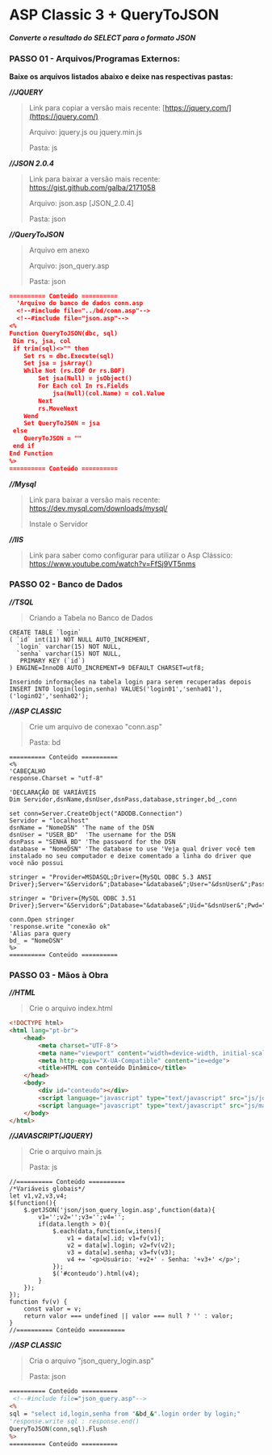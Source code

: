 # ASP Classic 3 + QueryToJSON
##### Converte o resultado do SELECT para o formato JSON

### PASSO 01 - Arquivos/Programas Externos:

**Baixe os arquivos listados abaixo e deixe nas respectivas pastas:**

**_//JQUERY_**

> Link para copiar a versão mais recente: [https://jquery.com/](https://jquery.com/)
> 
> Arquivo: jquery.js ou jquery.min.js
> 
> Pasta: js

**_//JSON 2.0.4_**

>Link para baixar a versão mais recente: <https://gist.github.com/galba/2171058>
>
>Arquivo: json.asp [JSON_2.0.4]
>
>Pasta: json

**_//QueryToJSON_**
>Arquivo em anexo
>
>Arquivo: json_query.asp
>
>Pasta: json
~~~JSON
========== Conteúdo ==========
  'Arquivo do banco de dados conn.asp
  <!--#include file="../bd/conn.asp"-->
  <!--#include file="json.asp"-->
<%
Function QueryToJSON(dbc, sql)
 Dim rs, jsa, col 
 if trim(sql)<>"" then 
    Set rs = dbc.Execute(sql) 
    Set jsa = jsArray() 
    While Not (rs.EOF Or rs.BOF) 
        Set jsa(Null) = jsObject()
        For Each col In rs.Fields
            jsa(Null)(col.Name) = col.Value
        Next
        rs.MoveNext
    Wend 
    Set QueryToJSON = jsa
 else
    QueryToJSON = "" 
 end if 
End Function
%>
========== Conteúdo ==========
~~~

**_//Mysql_**

>Link para baixar a versão mais recente: <https://dev.mysql.com/downloads/mysql/>
>
>Instale o Servidor

**_//IIS_**
>Link para saber como configurar para utilizar o Asp Clássico: <https://www.youtube.com/watch?v=FfSj9VT5nms>

### PASSO 02 - Banco de Dados

**_//TSQL_**
>Criando a Tabela no Banco de Dados
~~~TSQL
CREATE TABLE `login` 
( `id` int(11) NOT NULL AUTO_INCREMENT,
  `login` varchar(15) NOT NULL,
  `senha` varchar(15) NOT NULL,
   PRIMARY KEY (`id`) 
) ENGINE=InnoDB AUTO_INCREMENT=9 DEFAULT CHARSET=utf8;

Inserindo informações na tabela login para serem recuperadas depois
INSERT INTO login(login,senha) VALUES('login01','senha01'),('login02','senha02');
~~~

**_//ASP CLASSIC_**
>Crie um arquivo de conexao "conn.asp"
>
>Pasta: bd
~~~ASPCLASSIC
========== Conteúdo ==========
<% 
'CABEÇALHO 
response.Charset = "utf-8" 

'DECLARAÇÃO DE VARIÁVEIS 
Dim Servidor,dsnName,dsnUser,dsnPass,database,stringer,bd_,conn 

set conn=Server.CreateObject("ADODB.Connection") 
Servidor = "localhost"  
dsnName = "NomeDSN" 'The name of the DSN 
dsnUser = "USER_BD"  'The username for the DSN 
dsnPass = "SENHA_BD" 'The password for the DSN 
database = "NomeDSN" 'The database to use 'Veja qual driver você tem instalado no seu computador e deixe comentado a linha do driver que você não possui 

stringer = "Provider=MSDASQL;Driver={MySQL ODBC 5.3 ANSI Driver};Server="&Servidor&";Database="&database&";User="&dsnUser&";Password="&dsnPass&";Option=3;" 

stringer = "Driver={MySQL ODBC 3.51 Driver};Server="&Servidor&";Database="&database&";Uid="&dsnUser&";Pwd="&dsnPass&";" 

conn.Open stringer 
'response.write "conexão ok" 
'Alias para query 
bd_ = "NomeDSN" 
%> 
========== Conteúdo ==========
~~~

### PASSO 03 - Mãos à Obra

**_//HTML_**
>Crie o arquivo index.html
~~~HTML
<!DOCTYPE html>
<html lang="pt-br">
    <head> 
        <meta charset="UTF-8"> 
        <meta name="viewport" content="width=device-width, initial-scale=1.0"> 
        <meta http-equiv="X-UA-Compatible" content="ie=edge"> 
        <title>HTML com conteúdo Dinâmico</title>
    </head>
    <body> 
        <div id="conteudo"></div> 
        <script language="javascript" type="text/javascript" src="js/jquery.js"></script>
        <script language="javascript" type="text/javascript" src="js/main.js"></script>
    </body>
</html>
~~~

**_//JAVASCRIPT(JQUERY)_**
>Crie o arquivo main.js
>
>Pasta: js
~~~JS
//========== Conteúdo ==========
/*Variáveis globais*/
let v1,v2,v3,v4;
$(function(){ 
    $.getJSON('json/json_query_login.asp',function(data){
        v1='';v2='';v3='';v4='';
        if(data.length > 0){ 
            $.each(data,function(w,itens){ 
                v1 = data[w].id; v1=fv(v1); 
                v2 = data[w].login; v2=fv(v2); 
                v3 = data[w].senha; v3=fv(v3); 
                v4 += '<p>Usuário: '+v2+' - Senha: '+v3+' </p>'; 
            }); 
            $('#conteudo').html(v4); 
        } 
    }); 
});
function fv(v) {
    const valor = v;
    return valor === undefined || valor === null ? '' : valor;
} 
//========== Conteúdo ==========
~~~

**_//ASP CLASSIC_**
>Cria o arquivo "json_query_login.asp"
>
>Pasta: json
~~~ASP
========== Conteúdo ========== 
 <!--#include file="json_query.asp"--> 
<% 
sql = "select id,login,senha from "&bd_&".login order by login;"
'response.write sql : response.end() 
QueryToJSON(conn,sql).Flush 
%> 
========== Conteúdo ==========
~~~
